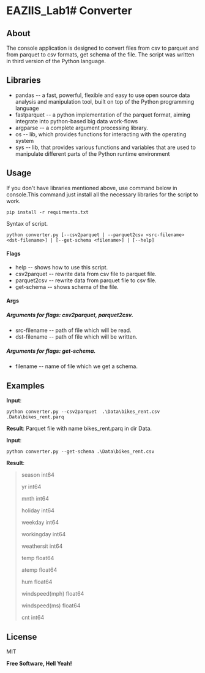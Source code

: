 # EAZIIS_Lab1# Converter
## About

The console application is designed to convert files from csv to parquet and from parquet to csv formats, get schema of the file. The script was written in third version of the Python language.


## Libraries

- pandas -- a fast, powerful, flexible and easy to use open source data analysis and manipulation tool, built on top of the Python programming language
- fastparquet -- a python implementation of the parquet format, aiming integrate into python-based big data work-flows 
- argparse -- a complete argument processing library.
- os  -- lib, which provides functions for interacting with the operating system
- sys -- lib, that  provides various functions and variables that are used to manipulate different parts of the Python runtime environment


## Usage

If you don't have libraries mentioned above, use command below in console.This command just install all the necessary libraries for the script to work.

```
pip install -r requirments.txt
```

Syntax of script.

```
python converter.py [--csv2parquet | --parquet2csv <src-filename> <dst-filename>] | [--get-schema <filename>] | [--help]
```
#### Flags

- help -- shows how to use this script.
- csv2parquet -- rewrite data from csv file to parquet file.
- parquet2csv -- rewrite data from parquet file to csv file.
- get-schema  -- shows schema of the file.

#### Args
##### Arguments for flags: csv2parquet, parquet2csv.

- src-filename -- path of file which will be read.
- dst-filename -- path of file which will be written.

##### Arguments for flags: get-schema.

- filename --  name of file which we get a schema.

## Examples


**Input**:
```
python converter.py --csv2parquet  .\Data\bikes_rent.csv .Data\bikes_rent.parq
```
**Result**:
Parquet file with name bikes_rent.parq in dir Data.

**Input**:
```
python converter.py --get-schema .\Data\bikes_rent.csv
```
**Result**:
> season              int64 
> 
>yr                  int64
>
>mnth                int64
>
>holiday             int64
>
>weekday             int64
>
>workingday          int64
>
>weathersit          int64
>
>temp              float64
>
>atemp             float64
>
>hum               float64
>
>windspeed(mph)    float64
>
>windspeed(ms)     float64
>
>cnt                 int64
>



## License

MIT

**Free Software, Hell Yeah!**
